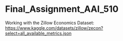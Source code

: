 # Final_Assignment_AAI_510
Working with the Zillow Economics Dataset: https://www.kaggle.com/datasets/zillow/zecon?select=all_available_metrics.json

